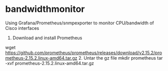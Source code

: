 ﻿# bandwidthmonitor
Using Grafana/Prometheus/snmpexporter to monitor CPU/bandwidth of Cisco interfaces
1. Download and install Prometheus  

wget https://github.com/prometheus/prometheus/releases/download/v2.15.2/prometheus-2.15.2.linux-amd64.tar.gz
2. Untar the gz file
mkdir prometheus
tar -xvf prometheus-2.15.2.linux-amd64.tar.gz

